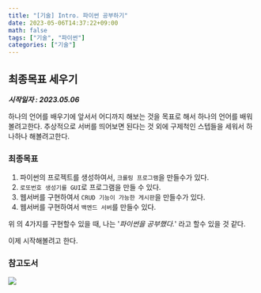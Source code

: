 ```yaml
---
title: "[기술] Intro. 파이썬 공부하기"
date: 2023-05-06T14:37:22+09:00
math: false
tags: ["기술", "파이썬"]
categories: ["기술"]
---
```

## 최종목표 세우기
***시작일자 : 2023.05.06***  

하나의 언어를 배우기에 앞서서 어디까지 해보는 것을 목표로 해서 하나의 언어를 배워 볼려고한다.
추상적으로 서버를 띄어보면 된다는 것 외에 구제척인 스텝들을 세워서 하나하나 해볼려고한다.

### 최종목표
1. 파이썬의 프로젝트를 생성하여서, `크롤링 프로그램`을 만들수가 있다.
2. `로또번호 생성기를 GUI`로 프로그램을 만들 수 있다.
3. 웹서버를 구현하여서 `CRUD 기능이 가능한 게시판`을 만들수가 있다.
4. 웹서버를 구현하여서 `백엔드 서버`를 만들수 있다.

위 의 4가지를 구현할수 있을 때, 나는 '_파이썬을 공부했다._' 라고 할수 있을 것 같다.

이제 시작해볼려고 한다.

### 참고도서
![](https://cdn.011st.com/11dims/resize/600x600/quality/75/11src/product/4183612806/B.jpg?31000000)
 
